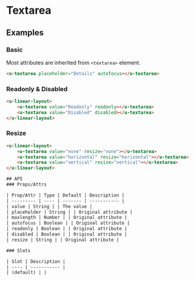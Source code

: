 # Textarea

## Examples
### Basic

Most attributes are inherited from `<textarea>` element.

``` html
<u-textarea placeholder="Details" autofocus></u-textarea>
```

### Readonly & Disabled

``` html
<u-linear-layout>
    <u-textarea value="Readonly" readonly></u-textarea>
    <u-textarea value="Disabled" disabled></u-textarea>
</u-linear-layout>
```

### Resize

``` html
<u-linear-layout>
    <u-textarea value="none" resize="none"></u-textarea>
    <u-textarea value="horizontal" resize="horizontal"></u-textarea>
    <u-textarea value="vertical" resize="vertical"></u-textarea>
</u-linear-layout>

## API
### Props/Attrs

| Prop/Attr | Type | Default | Description |
| --------- | ---- | ------- | ----------- |
| value | String | | The value |
| placeholder | String | | Original attribute |
| maxlength | Number | | Original attribute |
| autofocus | Boolean | | Original attribute |
| readonly | Boolean | | Original attribute |
| disabled | Boolean | | Original attribute |
| resize | String | | Original attribute |

### Slots

| Slot | Description |
| ---- | ----------- |
| (default) | |
